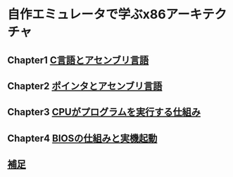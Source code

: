 # 自作エミュレータで学ぶx86アーキテクチャ
## Chapter1 [C言語とアセンブリ言語](https://github.com/thetaru/memorandum/tree/master/Summary/jisaku_emulator/1)
## Chapter2 [ポインタとアセンブリ言語](https://github.com/thetaru/memorandum/tree/master/Summary/jisaku_emulator/2)
## Chapter3 [CPUがプログラムを実行する仕組み](https://github.com/thetaru/memorandum/tree/master/Summary/jisaku_emulator/3)
## Chapter4 [BIOSの仕組みと実機起動](https://github.com/thetaru/memorandum/tree/master/Summary/jisaku_emulator/4)
## [補足](https://github.com/thetaru/memorandum/tree/master/Summary/jisaku_emulator/5)
